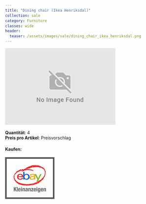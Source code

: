 ```yaml
---
title: "Dining chair (Ikea Henriksdal)"
collection: sale
category: Furniture
classes: wide
header: 
  teaser: /assets/images/sale/dining_chair_ikea_henriksdal.png
---
```




<a href="">
  <img src="/assets/images/sale/dining_chair_ikea_henriksdal.png" alt="Dining chair (Ikea Henriksdal)">
</a>

   **Quantit&#228;t**: 4  
   **Preis pro Artikel**: Preisvorschlag  


#### Kaufen:
<a href="">
  <img src="/assets/images/ebay.png" alt="Ebay Kleinanzeigen" style="border: 5px solid #555">
</a>


